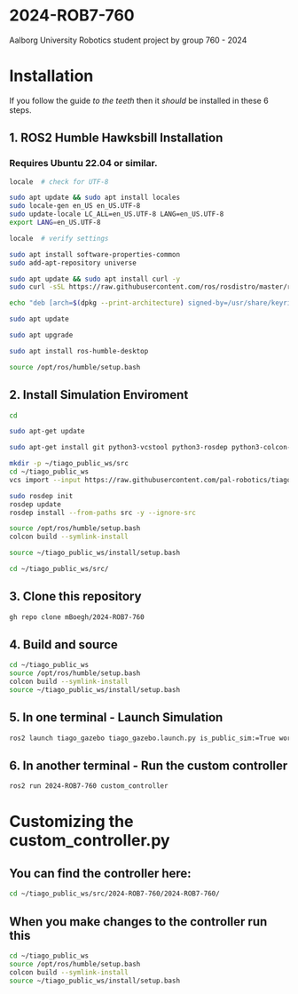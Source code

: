 # 2024-ROB7-760
Aalborg University Robotics student project by group 760 - 2024

# Installation
If you follow the guide *to the teeth* then it *should* be installed in these 6 steps.

## 1. ROS2 Humble Hawksbill Installation
### Requires Ubuntu 22.04 or similar.
```bash
locale  # check for UTF-8

sudo apt update && sudo apt install locales
sudo locale-gen en_US en_US.UTF-8
sudo update-locale LC_ALL=en_US.UTF-8 LANG=en_US.UTF-8
export LANG=en_US.UTF-8

locale  # verify settings

sudo apt install software-properties-common
sudo add-apt-repository universe

sudo apt update && sudo apt install curl -y
sudo curl -sSL https://raw.githubusercontent.com/ros/rosdistro/master/ros.key -o /usr/share/keyrings/ros-archive-keyring.gpg

echo "deb [arch=$(dpkg --print-architecture) signed-by=/usr/share/keyrings/ros-archive-keyring.gpg] http://packages.ros.org/ros2/ubuntu $(. /etc/os-release && echo $UBUNTU_CODENAME) main" | sudo tee /etc/apt/sources.list.d/ros2.list > /dev/null

sudo apt update

sudo apt upgrade

sudo apt install ros-humble-desktop

source /opt/ros/humble/setup.bash
```

## 2. Install Simulation Enviroment
``` bash
cd

sudo apt-get update

sudo apt-get install git python3-vcstool python3-rosdep python3-colcon-common-extensions

mkdir -p ~/tiago_public_ws/src
cd ~/tiago_public_ws
vcs import --input https://raw.githubusercontent.com/pal-robotics/tiago_tutorials/humble-devel/tiago_public.repos src

sudo rosdep init
rosdep update
rosdep install --from-paths src -y --ignore-src

source /opt/ros/humble/setup.bash
colcon build --symlink-install

source ~/tiago_public_ws/install/setup.bash

cd ~/tiago_public_ws/src/
```

## 3. Clone this repository
```bash
gh repo clone mBoegh/2024-ROB7-760
```

## 4. Build and source
```bash
cd ~/tiago_public_ws
source /opt/ros/humble/setup.bash
colcon build --symlink-install
source ~/tiago_public_ws/install/setup.bash
```

## 5. In one terminal - Launch Simulation
```bash
ros2 launch tiago_gazebo tiago_gazebo.launch.py is_public_sim:=True world_name:=pal_office [arm_type:=no-arm]
```

## 6. In another terminal - Run the custom controller
```bash
ros2 run 2024-ROB7-760 custom_controller
```

# Customizing the custom_controller.py
## You can find the controller here:
```bash
cd ~/tiago_public_ws/src/2024-ROB7-760/2024-ROB7-760/
```

## When you make changes to the controller run this
```bash
cd ~/tiago_public_ws
source /opt/ros/humble/setup.bash
colcon build --symlink-install
source ~/tiago_public_ws/install/setup.bash
```
